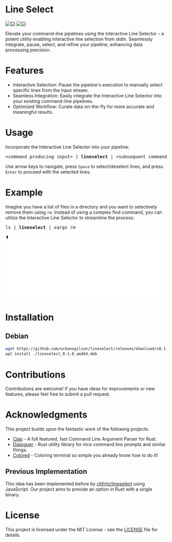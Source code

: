 # Line Select

[![CI](https://github.com/urbanogilson/lineselect/actions/workflows/rust.yml/badge.svg?branch=main)](https://github.com/urbanogilson/lineselect/actions/workflows/rust.yml)
[![CI](https://img.shields.io/badge/License-MIT-blue.svg)](https://github.com/urbanogilson/lineselect/blob/main/LICENSE)

Elevate your command-line pipelines using the Interactive Line Selector – a potent utility enabling interactive line selection from stdin. Seamlessly integrate, pause, select, and refine your pipeline, enhancing data processing precision.

# Features
- Interactive Selection: Pause the pipeline's execution to manually select specific lines from the input stream.
- Seamless Integration: Easily integrate the Interactive Line Selector into your existing command-line pipelines.
- Optimized Workflow: Curate data on-the-fly for more accurate and meaningful results.

# Usage

Incorporate the Interactive Line Selector into your pipeline:

<pre>
&lt;command producing input&gt; | <b>lineselect</b> | &lt;subsequent command&gt;
</pre>

Use arrow keys to navigate, press `Space` to select/deselect lines, and press `Enter` to proceed with the selected lines.

# Example

Imagine you have a list of files in a directory and you want to selectively remove them using `rm`. Instead of using a complex find command, you can utilize the Interactive Line Selector to streamline the process:

<pre>
ls | <b>lineselect</b> | xargs rm
</pre>

![Example](.github/example.gif)

# Installation

## Debian

```bash
wget https://github.com/urbanogilson/lineselect/releases/download/v0.1.0/lineselect_0.1.0_amd64.deb
apt install ./lineselect_0.1.0_amd64.deb
```

# Contributions

Contributions are welcome! If you have ideas for improvements or new features, please feel free to submit a pull request.

# Acknowledgments

This project builds upon the fantastic work of the following projects:

- [Clap](https://github.com/clap-rs/clap) - A full featured, fast Command Line Argument Parser for Rust.
- [Dialoguer](https://github.com/console-rs/dialoguer) - Rust utility library for nice command line prompts and similar things.
- [Colored](https://github.com/colored-rs/colored) - Coloring terminal so simple you already know how to do it!

## Previous Implementation

This idea has been implemented before by [chfritz/lineselect](https://github.com/chfritz/lineselect) using JavaScript. Our project aims to provide an option in Rust with a single binary.

# License

This project is licensed under the MIT License - see the [LICENSE](LICENSE) file for details.
